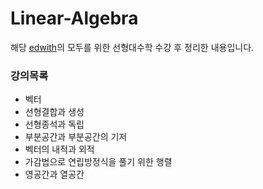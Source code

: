 # Linear-Algebra

해당 [edwith](https://www.edwith.org/linear-algebra/joinLectures/18358)의 모두를 위한 선형대수학 수강 후 정리한 내용입니다. 

### 강의목록
- 벡터
- 선형결합과 생성
- 선형종석과 독립
- 부분공간과 부분공간의 기저
- 벡터의 내적과 외적
- 가감법으로 연립방정식을 풀기 위한 행렬
- 영공간과 열공간
